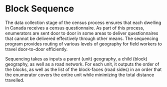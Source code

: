 # Block Sequence

The data collection stage of the census process ensures that each dwelling in Canada receives a census questionnaire. As part of this process, enumerators are sent door to door in some areas to deliver questionnaires that cannot be delivered effectively through other means. The sequencing program provides routing of various levels of geography for field workers to travel door-to-door efficiently.

Sequencing takes as inputs a parent (unit) geography, a child (block) geography, as well as a road network. For each unit, it outputs the order of the blocks, as well as the list of the block-faces (road sides) in an order that the enumerator covers the entire unit while minimizing the total distance travelled.
